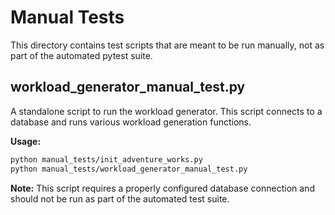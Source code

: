# Manual Tests

This directory contains test scripts that are meant to be run manually, not as part of the automated pytest suite.

## workload_generator_manual_test.py

A standalone script to run the workload generator. This script connects to a database and runs various workload generation functions.

**Usage:**
```bash
python manual_tests/init_adventure_works.py
python manual_tests/workload_generator_manual_test.py
```

**Note:** This script requires a properly configured database connection and should not be run as part of the automated test suite.
